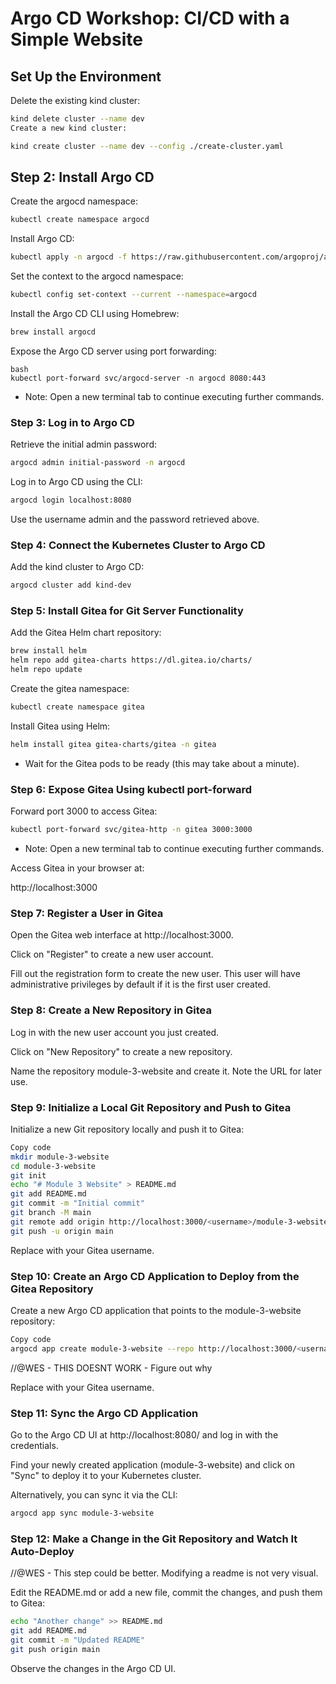# Argo CD Workshop: CI/CD with a Simple Website

## Set Up the Environment

Delete the existing kind cluster:

```bash
kind delete cluster --name dev
Create a new kind cluster:
```

```bash
kind create cluster --name dev --config ./create-cluster.yaml
```

## Step 2: Install Argo CD
Create the argocd namespace:

```bash
kubectl create namespace argocd
```

Install Argo CD:
```bash
kubectl apply -n argocd -f https://raw.githubusercontent.com/argoproj/argo-cd/stable/manifests/install.yaml
```

Set the context to the argocd namespace:

```bash
kubectl config set-context --current --namespace=argocd
```

Install the Argo CD CLI using Homebrew:
```bash
brew install argocd
```

Expose the Argo CD server using port forwarding:
```
bash
kubectl port-forward svc/argocd-server -n argocd 8080:443
```

* Note: Open a new terminal tab to continue executing further commands.

### Step 3: Log in to Argo CD
Retrieve the initial admin password:

```bash
argocd admin initial-password -n argocd
```

Log in to Argo CD using the CLI:

```bash
argocd login localhost:8080
```

Use the username admin and the password retrieved above.

### Step 4: Connect the Kubernetes Cluster to Argo CD
Add the kind cluster to Argo CD:

``` bash
argocd cluster add kind-dev
```

### Step 5: Install Gitea for Git Server Functionality
Add the Gitea Helm chart repository:


```bash
brew install helm
helm repo add gitea-charts https://dl.gitea.io/charts/
helm repo update
```

Create the gitea namespace:

```bash
kubectl create namespace gitea
```

Install Gitea using Helm:

```bash
helm install gitea gitea-charts/gitea -n gitea
```

* Wait for the Gitea pods to be ready (this may take about a minute).

### Step 6: Expose Gitea Using kubectl port-forward

Forward port 3000 to access Gitea:

``` bash
kubectl port-forward svc/gitea-http -n gitea 3000:3000
```

* Note: Open a new terminal tab to continue executing further commands.

Access Gitea in your browser at:

http://localhost:3000

### Step 7: Register a User in Gitea
Open the Gitea web interface at http://localhost:3000.

Click on "Register" to create a new user account.

Fill out the registration form to create the new user. This user will have administrative privileges by default if it is the first user created.

### Step 8: Create a New Repository in Gitea
Log in with the new user account you just created.

Click on "New Repository" to create a new repository.

Name the repository module-3-website and create it. Note the URL for later use.

### Step 9: Initialize a Local Git Repository and Push to Gitea
Initialize a new Git repository locally and push it to Gitea:

``` bash
Copy code
mkdir module-3-website
cd module-3-website
git init
echo "# Module 3 Website" > README.md
git add README.md
git commit -m "Initial commit"
git branch -M main
git remote add origin http://localhost:3000/<username>/module-3-website.git
git push -u origin main
```

Replace <username> with your Gitea username.

### Step 10: Create an Argo CD Application to Deploy from the Gitea Repository

Create a new Argo CD application that points to the module-3-website repository:

```bash
Copy code
argocd app create module-3-website --repo http://localhost:3000/<username>/module-3-website.git --path . --dest-server https://kubernetes.default.svc --dest-namespace default
```
//@WES - THIS DOESNT WORK - Figure out why

Replace <username> with your Gitea username.

### Step 11: Sync the Argo CD Application
Go to the Argo CD UI at http://localhost:8080/ and log in with the credentials.

Find your newly created application (module-3-website) and click on "Sync" to deploy it to your Kubernetes cluster.

Alternatively, you can sync it via the CLI:

```bash
argocd app sync module-3-website
```


### Step 12: Make a Change in the Git Repository and Watch It Auto-Deploy

//@WES - This step could be better. Modifying a readme is not very visual.

Edit the README.md or add a new file, commit the changes, and push them to Gitea:

```bash
echo "Another change" >> README.md
git add README.md
git commit -m "Updated README"
git push origin main
```

Observe the changes in the Argo CD UI.

